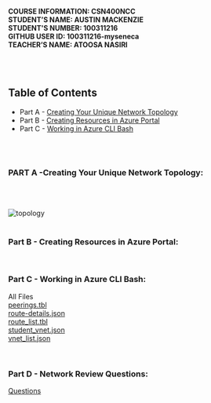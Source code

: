 **COURSE INFORMATION:  CSN400NCC**\
**STUDENT’S NAME:  AUSTIN MACKENZIE**\
**STUDENT'S NUMBER: 100311216**\
**GITHUB USER ID: 100311216-myseneca**\
**TEACHER’S NAME:  ATOOSA NASIRI**

<br>
<br>

## **Table of Contents** 
* Part A - [Creating Your Unique Network Topology](#part-a--creating-your-unique-network-topology)
* Part B - [Creating Resources in Azure Portal](#part-b---creating-resources-in-azure-portal) 
* Part C - [Working in Azure CLI Bash](#part-c---working-in-azure-cli-bash)

<br>
<bR>

### **PART A** -Creating Your Unique Network Topology: 
<br>
<br>

![topology](/images/NetworkTopologyCP4.jpg)
<br>
<br>

### **Part B** - Creating Resources in Azure Portal: 
<br>

### **Part C** - Working in Azure CLI Bash:

All Files\
[peerings.tbl](/PartCFiles/peerings.tbl)\
[route-details.json](/PartCFiles/route-details.json)\
[route_list.tbl](/PartCFiles/route_list.tbl)\
[student_vnet.json](/PartCFiles/student_vnet.json)\
[vnet_list.json](/PartCFiles/vnet_list.json)

<br>

### **Part D** - Network Review Questions: 
[Questions](/)